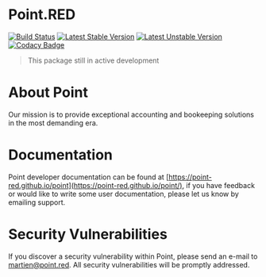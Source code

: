# Point.RED

[![Build Status](https://travis-ci.org/point-red/point.svg?branch=master)](https://travis-ci.org/point-red/point)
[![Latest Stable Version](https://poser.pugx.org/point-red/point/v/stable)](https://packagist.org/packages/point-red/point)
[![Latest Unstable Version](https://poser.pugx.org/point-red/point/v/unstable)](https://packagist.org/packages/point-red/point)
[![Codacy Badge](https://api.codacy.com/project/badge/Grade/0beb7ac9c0f04d7484b7159e45ae3414)](https://www.codacy.com/app/martiendt/point?utm_source=github.com&amp;utm_medium=referral&amp;utm_content=point-red/point&amp;utm_campaign=Badge_Grade)

> This package still in active development

# About Point

Our mission is to provide exceptional accounting and bookeeping solutions in the most demanding era. 

# Documentation

Point developer documentation can be found at [https://point-red.github.io/point](https://point-red.github.io/point/), if you have feedback or would like to write some user documentation, please let us know by emailing support.

# Security Vulnerabilities
If you discover a security vulnerability within Point, please send an e-mail to martien@point.red. All security vulnerabilities will be promptly addressed.



